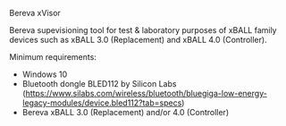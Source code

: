 Bereva xVisor

Bereva supevisioning tool for test & laboratory purposes of xBALL family devices such as xBALL 3.0 (Replacement) and xBALL 4.0 (Controller). 

Minimum requirements:
 - Windows 10
 - Bluetooth dongle BLED112 by Silicon Labs (https://www.silabs.com/wireless/bluetooth/bluegiga-low-energy-legacy-modules/device.bled112?tab=specs)
 - Bereva xBALL 3.0 (Replacement) and/or 4.0 (Controller)
